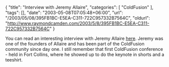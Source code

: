 {
	"title": "Interview with Jeremy Allaire",
	"categories": [
		"ColdFusion"
	],
	"tags": [],
	"date": "2003-05-08T07:05:48+06:00",
	"url": "/2003/05/08/395FB1BC-E5EA-C311-722C957332B7564C",
	"oldurl": "http://www.raymondcamden.com/2003/5/8/395FB1BC-E5EA-C311-722C957332B7564C"
}

You can read an interesting interview with Jeremy Allaire <a href="http://www.meet-the-makers.com/conversations/allaire/1/">here</a>. Jeremy was one of the founders of Allaire and has been part of the ColdFusion community since day one. I still remember that first ColdFusion conference - held in Fort Collins, where he showed up to do the keynote in shorts and a teeshirt.